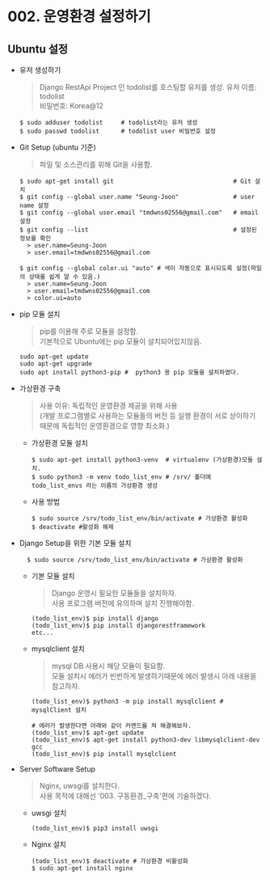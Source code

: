 # 002. 운영환경 설정하기

## Ubuntu 설정
* 유저 생성하기
  > Django RestApi Project 인 todolist를 호스팅할 유저를 생성.
  > 유저 이름: todolist  
  > 비밀번호: Korea@12  

    ```
    $ sudo adduser todolist     # todolist라는 유저 생성
    $ sudo passwd todolist      # todolist user 비밀번호 설정
    ```

 * Git Setup (ubuntu 기준)
    > 파일 및 소스관리를 위해 Git을 사용함. 
    ```
    $ sudo apt-get install git                                 # Git 설치
    $ git config --global user.name "Seung-Joon"               # user name 설정
    $ git config --global user.email "tmdwns02556@gmail.com"   # email 설정
    $ git config --list                                        # 설정된 정보를 확인
      > user.name=Seung-Joon
      > user.email=tmdwns02556@gmail.com

    $ git config --global color.ui "auto" # 색이 자동으로 표시되도록 설정(파일의 상태를 쉽게 알 수 있음.)
      > user.name=Seung-Joon
      > user.email=tmdwns02556@gmail.com
      > color.ui=auto
    ```

* pip 모듈 설치
  > pip를 이용해 주로 모듈을 설정함.  
  > 기본적으로 Ubuntu에는 pip 모듈이 설치되어있지않음.
  ```
  sudo apt-get update
  sudo apt-get upgrade        
  sudo apt install python3-pip #  python3 용 pip 모듈을 설치하였다.
  ```

* 가상환경 구축
  > 사용 이유: 독립적인 운영환경 제공을 위해 사용  
  > (개발 프로그램별로 사용하는 모듈들의 버전 등 실행 환경이 서로 상이하기 때문에 독립적인 운영환경으로 영향 최소화.) 
  - 가상환경 모듈 설치
    ```
    $ sudo apt-get install python3-venv  # virtualenv (가상환경)모듈 설치.
    $ sudo python3 -m venv todo_list_env # /srv/ 폴더에 todo_list_envs 라는 이름의 가상환경 생성
    ``` 
  - 사용 방법
    ```
    $ sudo source /srv/todo_list_env/bin/activate # 가상환경 활성화
    $ deactivate #활성화 해제
    ```
  
* Django Setup을 위한 기본 모듈 설치
  ```
    $ sudo source /srv/todo_list_env/bin/activate # 가상환경 활성화
  ```
  - 기본 모듈 설치
    > Django 운영시 필요한 모듈들을 설치하자.  
    > 사용 프로그램 버전에 유의하며 설치 진행해야함.
    ```
    (todo_list_env)$ pip install django              
    (todo_list_env)$ pip install djangorestframework 
    etc...
    ```

  - mysqlclient 설치
    > mysql DB 사용시 해당 모듈이 필요함.  
    > 모듈 설치시 에러가 빈번하게 발생하기때문에 에러 발생시 아래 내용을 참고하자.
    ```
    (todo_list_env)$ python3 -m pip install mysqlclient # mysqlClient 설치

    # 에러가 발생한다면 아래와 같이 커맨드를 쳐 해결해보자.
    (todo_list_env)$ apt-get update
    (todo_list_env)$ apt-get install python3-dev libmysqlclient-dev gcc
    (todo_list_env)$ pip install mysqlclient
    ```

* Server Software Setup
  > Nginx, uwsgi를 설치한다.  
  > 사용 목적에 대해선 '003. 구동환경_구축'편에 기술하겠다.
  - uwsgi 설치
      ```
      (todo_list_env)$ pip3 install uwsgi
      ```

  -  Nginx 설치
      ```
      (todo_list_env)$ deactivate # 가상환경 비활성화
      $ sudo apt-get install nginx
      ```
